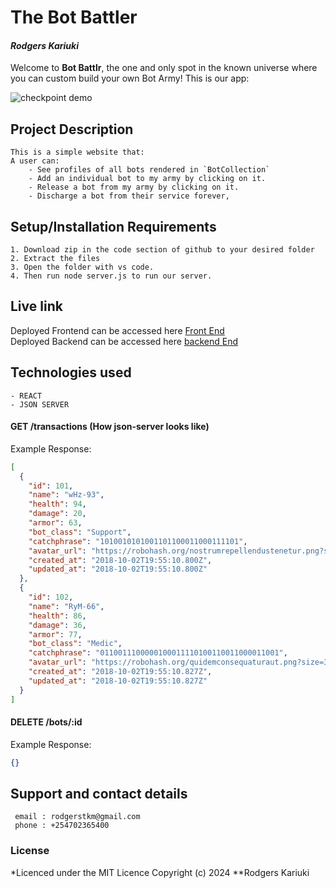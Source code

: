# The Bot Battler
#### *Rodgers Kariuki*

Welcome to **Bot Battlr**, the one and only spot in the known universe where you
can custom build your own Bot Army! This is our app:

![checkpoint demo](https://curriculum-content.s3.amazonaws.com/phase-2/phase-2-hooks-code-challenge-bot-battlr/checkpoint_demo.gif)

## Project Description
    This is a simple website that:
    A user can:
        - See profiles of all bots rendered in `BotCollection`
        - Add an individual bot to my army by clicking on it.
        - Release a bot from my army by clicking on it.
        - Discharge a bot from their service forever,


## Setup/Installation Requirements
    1. Download zip in the code section of github to your desired folder
    2. Extract the files
    3. Open the folder with vs code.
    4. Then run node server.js to run our server. 

## Live link
Deployed Frontend can be accessed here [Front End](https://663d1b85143d033a1d976b59--famous-salmiakki-1ab2f4.netlify.app/)  
Deployed Backend can be accessed here [backend End](https://bot-code-challenge-0anr.onrender.com/)

## Technologies used
    - REACT
    - JSON SERVER

#### GET /transactions (How json-server looks like)
Example Response:

```json
[
  {
    "id": 101,
    "name": "wHz-93",
    "health": 94,
    "damage": 20,
    "armor": 63,
    "bot_class": "Support",
    "catchphrase": "1010010101001101100011000111101",
    "avatar_url": "https://robohash.org/nostrumrepellendustenetur.png?size=300x300&set=set1",
    "created_at": "2018-10-02T19:55:10.800Z",
    "updated_at": "2018-10-02T19:55:10.800Z"
  },
  {
    "id": 102,
    "name": "RyM-66",
    "health": 86,
    "damage": 36,
    "armor": 77,
    "bot_class": "Medic",
    "catchphrase": "0110011100000100011110100110011000011001",
    "avatar_url": "https://robohash.org/quidemconsequaturaut.png?size=300x300&set=set1",
    "created_at": "2018-10-02T19:55:10.827Z",
    "updated_at": "2018-10-02T19:55:10.827Z"
  }
]
```

#### DELETE /bots/:id

Example Response:

```json
{}
```

## Support and contact details
     email : rodgerstkm@gmail.com
     phone : +254702365400

### License
*Licenced under the MIT Licence
Copyright (c) 2024 **Rodgers Kariuki